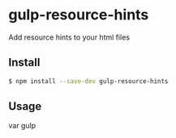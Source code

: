 # gulp-resource-hints
Add resource hints to your html files

## Install

```bash
$ npm install --save-dev gulp-resource-hints
```

## Usage

var gulp
